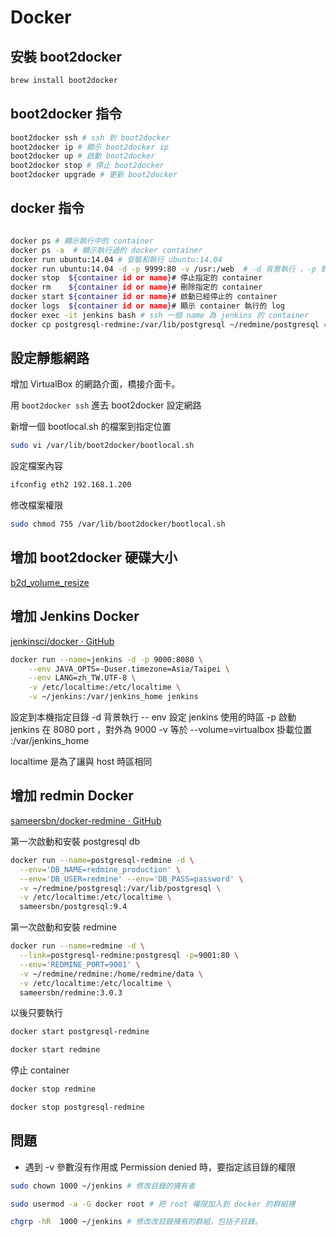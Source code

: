 # Docker 

## 安裝 boot2docker

```sh
brew install boot2docker
```

## boot2docker 指令

```sh
boot2docker ssh # ssh 到 boot2docker
boot2docker ip # 顯示 boot2docker ip
boot2docker up # 啟動 boot2docker
boot2docker stop # 停止 boot2docker
boot2docker upgrade # 更新 boot2docker
```

## docker 指令

```sh

docker ps # 顯示執行中的 container 
docker ps -a  # 顯示執行過的 docker container 
docker run ubuntu:14.04 # 安裝和執行 ubuntu:14.04
docker run ubuntu:14.04 -d -p 9999:80 -v /usr:/web  # -d 背景執行 ，-p 對外的 Port:內部的 Port 、-v 參數要同步的資料夾、。
docker stop  ${container id or name}# 停止指定的 container
docker rm    ${container id or name}# 刪除指定的 container
docker start ${container id or name}# 啟動已經停止的 container
docker logs  ${container id or name}# 顯示 container 執行的 log 
docker exec -it jenkins bash # ssh 一個 name 為 jenkins 的 container
docker cp postgresql-redmine:/var/lib/postgresql ~/redmine/postgresql # 複製 postgresql-redmine contaniner 的內容到 本機目錄 ~/redmine/postgresql 下
```

## 設定靜態網路

增加 VirtualBox 的網路介面，橋接介面卡。

用 `boot2docker ssh` 進去 boot2docker 設定網路

新增一個 bootlocal.sh 的檔案到指定位置

```sh
sudo vi /var/lib/boot2docker/bootlocal.sh
```
設定檔案內容

```sh
ifconfig eth2 192.168.1.200
```
修改檔案權限

```sh
sudo chmod 755 /var/lib/boot2docker/bootlocal.sh
```

## 增加 boot2docker 硬碟大小

[b2d_volume_resize](https://docs.docker.com/articles/b2d_volume_resize/)


## 增加 Jenkins Docker 

[jenkinsci/docker · GitHub](https://github.com/jenkinsci/docker)


``` sh
docker run --name=jenkins -d -p 9000:8080 \
	--env JAVA_OPTS=-Duser.timezone=Asia/Taipei \
	--env LANG=zh_TW.UTF-8 \
	-v /etc/localtime:/etc/localtime \
	-v ~/jenkins:/var/jenkins_home jenkins
```

設定到本機指定目錄
-d 背景執行
-- env 設定 jenkins 使用的時區
-p 啟動 jenkins 在 8080 port ，對外為 9000 
-v 等於  --volume=virtualbox 掛載位置 :/var/jenkins_home

localtime 是為了讓與 host 時區相同


## 增加 redmin Docker

[sameersbn/docker-redmine · GitHub](https://github.com/sameersbn/docker-redmine)

第一次啟動和安裝 postgresql db

```sh
docker run --name=postgresql-redmine -d \
  --env='DB_NAME=redmine_production' \
  --env='DB_USER=redmine' --env='DB_PASS=password' \
  -v ~/redmine/postgresql:/var/lib/postgresql \
  -v /etc/localtime:/etc/localtime \
  sameersbn/postgresql:9.4
```

第一次啟動和安裝 redmine

```sh
docker run --name=redmine -d \
  --link=postgresql-redmine:postgresql -p=9001:80 \
  --env='REDMINE_PORT=9001' \
  -v ~/redmine/redmine:/home/redmine/data \
  -v /etc/localtime:/etc/localtime \
  sameersbn/redmine:3.0.3
```

以後只要執行

```sh
docker start postgresql-redmine

docker start redmine

```


停止 container


```sh
docker stop redmine

docker stop postgresql-redmine
```  
  
## 問題

- 遇到 -v 參數沒有作用或 Permission denied 時，要指定該目錄的權限

```sh  
sudo chown 1000 ~/jenkins # 修改目錄的擁有者

sudo usermod -a -G docker root # 把 root 權限加入到 docker 的群組裡

chgrp -hR  1000 ~/jenkins # 修改改目錄擁有的群組，包括子目錄。
```
